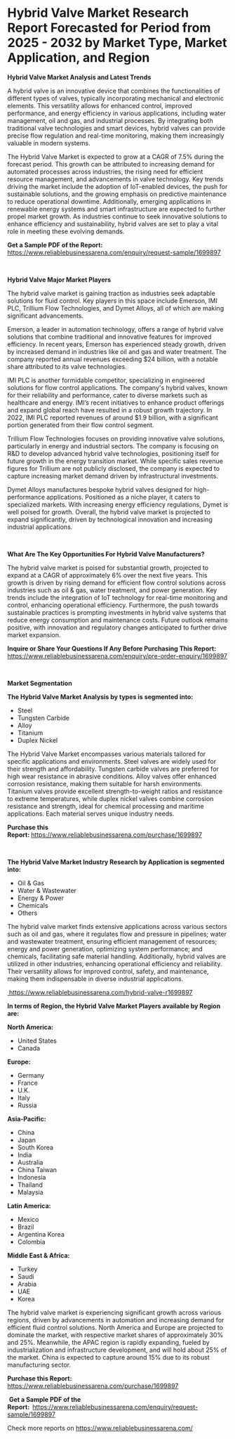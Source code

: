 <p><h1>Hybrid Valve Market Research Report Forecasted for Period from 2025 -  2032 by Market Type, Market Application, and Region</h1></p><p><strong>Hybrid Valve Market Analysis and Latest Trends</strong></p>
<p><p>A hybrid valve is an innovative device that combines the functionalities of different types of valves, typically incorporating mechanical and electronic elements. This versatility allows for enhanced control, improved performance, and energy efficiency in various applications, including water management, oil and gas, and industrial processes. By integrating both traditional valve technologies and smart devices, hybrid valves can provide precise flow regulation and real-time monitoring, making them increasingly valuable in modern systems.</p><p>The Hybrid Valve Market is expected to grow at a CAGR of 7.5% during the forecast period. This growth can be attributed to increasing demand for automated processes across industries, the rising need for efficient resource management, and advancements in valve technology. Key trends driving the market include the adoption of IoT-enabled devices, the push for sustainable solutions, and the growing emphasis on predictive maintenance to reduce operational downtime. Additionally, emerging applications in renewable energy systems and smart infrastructure are expected to further propel market growth. As industries continue to seek innovative solutions to enhance efficiency and sustainability, hybrid valves are set to play a vital role in meeting these evolving demands.</p></p>
<p><strong>Get a Sample PDF of the Report:&nbsp;</strong> <a href="https://www.reliablebusinessarena.com/enquiry/request-sample/1699897?utm_campaign=2324&utm_medium=2&utm_source=Github&utm_content=ia&utm_term=21022025&utm_id=hybrid-valve">https://www.reliablebusinessarena.com/enquiry/request-sample/1699897</a></p>
<p>&nbsp;</p>
<p><strong>Hybrid Valve Major Market Players</strong></p>
<p><p>The hybrid valve market is gaining traction as industries seek adaptable solutions for fluid control. Key players in this space include Emerson, IMI PLC, Trillium Flow Technologies, and Dymet Alloys, all of which are making significant advancements.</p><p>Emerson, a leader in automation technology, offers a range of hybrid valve solutions that combine traditional and innovative features for improved efficiency. In recent years, Emerson has experienced steady growth, driven by increased demand in industries like oil and gas and water treatment. The company reported annual revenues exceeding $24 billion, with a notable share attributed to its valve technologies.</p><p>IMI PLC is another formidable competitor, specializing in engineered solutions for flow control applications. The company's hybrid valves, known for their reliability and performance, cater to diverse markets such as healthcare and energy. IMI’s recent initiatives to enhance product offerings and expand global reach have resulted in a robust growth trajectory. In 2022, IMI PLC reported revenues of around $1.9 billion, with a significant portion generated from their flow control segment.</p><p>Trillium Flow Technologies focuses on providing innovative valve solutions, particularly in energy and industrial sectors. The company is focusing on R&D to develop advanced hybrid valve technologies, positioning itself for future growth in the energy transition market. While specific sales revenue figures for Trillium are not publicly disclosed, the company is expected to capture increasing market demand driven by infrastructural investments.</p><p>Dymet Alloys manufactures bespoke hybrid valves designed for high-performance applications. Positioned as a niche player, it caters to specialized markets. With increasing energy efficiency regulations, Dymet is well poised for growth. Overall, the hybrid valve market is projected to expand significantly, driven by technological innovation and increasing industrial applications.</p></p>
<p>&nbsp;</p>
<p><strong>What Are The Key Opportunities For Hybrid Valve Manufacturers?</strong></p>
<p><p>The hybrid valve market is poised for substantial growth, projected to expand at a CAGR of approximately 6% over the next five years. This growth is driven by rising demand for efficient flow control solutions across industries such as oil & gas, water treatment, and power generation. Key trends include the integration of IoT technology for real-time monitoring and control, enhancing operational efficiency. Furthermore, the push towards sustainable practices is prompting investments in hybrid valve systems that reduce energy consumption and maintenance costs. Future outlook remains positive, with innovation and regulatory changes anticipated to further drive market expansion.</p></p>
<p><strong>Inquire or Share Your Questions If Any Before Purchasing This Report:</strong> <a href="https://www.reliablebusinessarena.com/enquiry/pre-order-enquiry/1699897?utm_campaign=2324&utm_medium=2&utm_source=Github&utm_content=ia&utm_term=21022025&utm_id=hybrid-valve">https://www.reliablebusinessarena.com/enquiry/pre-order-enquiry/1699897</a></p>
<p>&nbsp;</p>
<p><strong>Market Segmentation</strong></p>
<p><strong>The Hybrid Valve Market Analysis by types is segmented into:</strong></p>
<p><ul><li>Steel</li><li>Tungsten Carbide</li><li>Alloy</li><li>Titanium</li><li>Duplex Nickel</li></ul></p>
<p><p>The Hybrid Valve Market encompasses various materials tailored for specific applications and environments. Steel valves are widely used for their strength and affordability. Tungsten carbide valves are preferred for high wear resistance in abrasive conditions. Alloy valves offer enhanced corrosion resistance, making them suitable for harsh environments. Titanium valves provide excellent strength-to-weight ratios and resistance to extreme temperatures, while duplex nickel valves combine corrosion resistance and strength, ideal for chemical processing and maritime applications. Each material serves unique industry needs.</p></p>
<p><strong>Purchase this Report:&nbsp;</strong><a href="https://www.reliablebusinessarena.com/purchase/1699897?utm_campaign=2324&utm_medium=2&utm_source=Github&utm_content=ia&utm_term=21022025&utm_id=hybrid-valve">https://www.reliablebusinessarena.com/purchase/1699897</a></p>
<p>&nbsp;</p>
<p><strong>The Hybrid Valve Market Industry Research by Application is segmented into:</strong></p>
<p><ul><li>Oil & Gas</li><li>Water & Wastewater</li><li>Energy & Power</li><li>Chemicals</li><li>Others</li></ul></p>
<p><p>The hybrid valve market finds extensive applications across various sectors such as oil and gas, where it regulates flow and pressure in pipelines; water and wastewater treatment, ensuring efficient management of resources; energy and power generation, optimizing system performance; and chemicals, facilitating safe material handling. Additionally, hybrid valves are utilized in other industries, enhancing operational efficiency and reliability. Their versatility allows for improved control, safety, and maintenance, making them indispensable in diverse industrial applications.</p></p>
<p><a href="https://www.reliablebusinessarena.com/hybrid-valve-r1699897?utm_campaign=2324&utm_medium=2&utm_source=Github&utm_content=ia&utm_term=21022025&utm_id=hybrid-valve">&nbsp;https://www.reliablebusinessarena.com/hybrid-valve-r1699897</a></p>
<p><strong>In terms of Region, the Hybrid Valve Market Players available by Region are:</strong></p>
<p>
    <p> <strong> North America: </strong>
        <ul>
            <li>United States</li>
            <li>Canada</li>
        </ul>
        </p> 
    <p> <strong> Europe: </strong>
        <ul>
            <li>Germany</li>
            <li>France</li>
            <li>U.K.</li>
            <li>Italy</li>
            <li>Russia</li>
        </ul>
        </p> 
    <p> <strong> Asia-Pacific: </strong>
        <ul>
            <li>China</li>
            <li>Japan</li>
            <li>South Korea</li>
            <li>India</li>
            <li>Australia</li>
            <li>China Taiwan</li>
            <li>Indonesia</li>
            <li>Thailand</li>
            <li>Malaysia</li>
        </ul>
        </p> 
    <p> <strong> Latin America: </strong>
        <ul>
            <li>Mexico</li>
            <li>Brazil</li>
            <li>Argentina Korea</li>
            <li>Colombia</li>
        </ul>
        </p> 
    <p> <strong> Middle East & Africa: </strong>
        <ul>
            <li>Turkey</li>
            <li>Saudi</li>
            <li>Arabia</li>
            <li>UAE</li>
            <li>Korea</li>
        </ul>
    </p>
    </p>
<p><p>The hybrid valve market is experiencing significant growth across various regions, driven by advancements in automation and increasing demand for efficient fluid control solutions. North America and Europe are projected to dominate the market, with respective market shares of approximately 30% and 25%. Meanwhile, the APAC region is rapidly expanding, fueled by industrialization and infrastructure development, and will hold about 25% of the market. China is expected to capture around 15% due to its robust manufacturing sector.</p></p>
<p><strong>Purchase this Report: </strong><a href="https://www.reliablebusinessarena.com/purchase/1699897?utm_campaign=2324&utm_medium=2&utm_source=Github&utm_content=ia&utm_term=21022025&utm_id=hybrid-valve">https://www.reliablebusinessarena.com/purchase/1699897</a></p>
<p>&nbsp;<strong>Get a Sample PDF of the Report:&nbsp;&nbsp;</strong><a href="https://www.reliablebusinessarena.com/enquiry/request-sample/1699897?utm_campaign=2324&utm_medium=2&utm_source=Github&utm_content=ia&utm_term=21022025&utm_id=hybrid-valve">https://www.reliablebusinessarena.com/enquiry/request-sample/1699897</a></p>
<p><strong></strong></p>
<p>Check more reports on <a href="https://www.reliablebusinessarena.com/?utm_campaign=2324&utm_medium=2&utm_source=Github&utm_content=ia&utm_term=21022025&utm_id=hybrid-valve">https://www.reliablebusinessarena.com/</a></p>